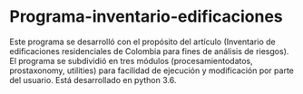 # Programa-inventario-edificaciones
Este programa se desarrolló con el  propósito  del  artículo (Inventario  de  edificaciones  residenciales  de  Colombia  para  fines de  análisis  de  riesgos).  El  programa  se  subdividió  en  tres  módulos  (procesamientodatos, prostaxonomy, utilities) para facilidad de ejecución y modificación por parte del usuario. Está  desarrollado  en  python  3.6. 
